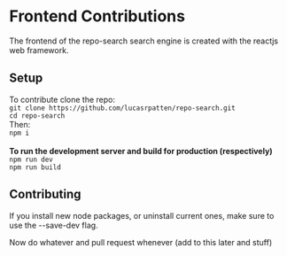 # Frontend Contributions

The frontend of the repo-search search engine is created with the reactjs web framework.

## Setup

To contribute clone the repo:</br>
`git clone https://github.com/lucasrpatten/repo-search.git`</br>
`cd repo-search`</br>
Then:</br>
`npm i`</br>
</br>
**To run the development server and build for production (respectively)**</br>
`npm run dev`</br>
`npm run build`</br>

## Contributing

If you install new node packages, or uninstall current ones, make sure to use the --save-dev flag.

Now do whatever and pull request whenever (add to this later and stuff)
